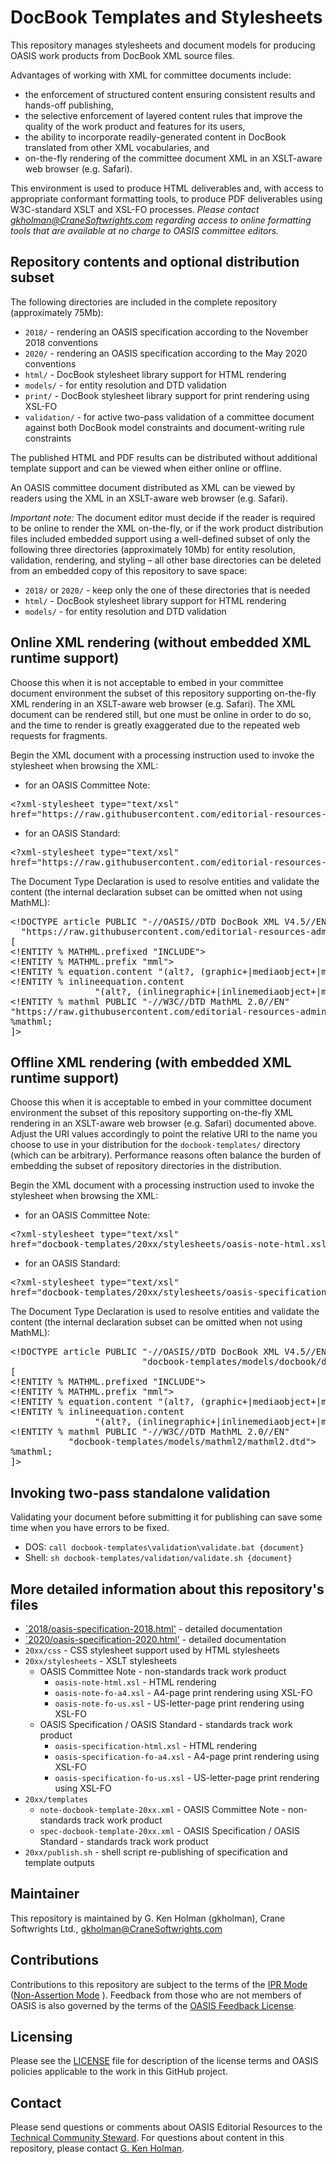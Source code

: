 # DocBook Templates and Stylesheets

This repository manages stylesheets and document models for producing OASIS work products from DocBook XML source files.

Advantages of working with XML for committee documents include:
- the enforcement of structured content ensuring consistent results and hands-off publishing,
- the selective enforcement of layered content rules that improve the quality of the work product and features for its users,
- the ability to incorporate readily-generated content in DocBook translated from other XML vocabularies, and
- on-the-fly rendering of the committee document XML in an XSLT-aware web browser (e.g. Safari).

This environment is used to produce HTML deliverables and, with access to appropriate conformant formatting tools, to produce PDF deliverables using W3C-standard XSLT and XSL-FO processes. _Please contact gkholman@CraneSoftwrights.com regarding access to online formatting tools that are available at no charge to OASIS committee editors._

## Repository contents and optional distribution subset

The following directories are included in the complete repository (approximately 75Mb):
- `2018/` - rendering an OASIS specification according to the November 2018 conventions
- `2020/` - rendering an OASIS specification according to the May 2020 conventions
- `html/` - DocBook stylesheet library support for HTML rendering 
- `models/` - for entity resolution and DTD validation
- `print/` - DocBook stylesheet library support for print rendering using XSL-FO
- `validation/` - for active two-pass validation of a committee document against both DocBook model constraints and document-writing rule constraints 

The published HTML and PDF results can be distributed without additional template support and can be viewed when either online or offline.

An OASIS committee document distributed as XML can be viewed by readers using the XML in an XSLT-aware web browser (e.g. Safari).

*Important note:* The document editor must decide if the reader is required to be online to render the XML on-the-fly, or if the work product distribution files included embedded support using a well-defined subset of only the following three directories (approximately 10Mb) for entity resolution, validation, rendering, and styling – all other base directories can be deleted from an embedded copy of this repository to save space:
- `2018/` or `2020/` - keep only the one of these directories that is needed
- `html/` - DocBook stylesheet library support for HTML rendering 
- `models/` - for entity resolution and DTD validation

## Online XML rendering (without embedded XML runtime support)

Choose this when it is not acceptable to embed in your committee document environment the subset of this repository supporting on-the-fly XML rendering in an XSLT-aware web browser (e.g. Safari). The XML document can be rendered still, but one must be online in order to do so, and the time to render is greatly exaggerated due to the repeated web requests for fragments.

Begin the XML document with a processing instruction used to invoke the stylesheet when browsing the XML: 
- for an OASIS Committee Note:
<pre>&lt;?xml-stylesheet type="text/xsl" 
href="https://raw.githubusercontent.com/editorial-resources-admin/docbook-templates/master/2018/stylesheets/oasis-note-html.xsl"?></pre>

- for an OASIS Standard:
<pre>&lt;?xml-stylesheet type="text/xsl"
href="https://raw.githubusercontent.com/editorial-resources-admin/docbook-templates/master/20xx/stylesheets/oasis-specification-html.xsl"?></pre>

The Document Type Declaration is used to resolve entities and validate the content (the internal declaration subset can be omitted when not using MathML):

<pre>
&lt;!DOCTYPE article PUBLIC "-//OASIS//DTD DocBook XML V4.5//EN"
  "https://raw.githubusercontent.com/editorial-resources-admin/docbook-templates/master/models/docbook/docbookx.dtd"
[
&lt;!ENTITY % MATHML.prefixed "INCLUDE">
&lt;!ENTITY % MATHML.prefix "mml">
&lt;!ENTITY % equation.content "(alt?, (graphic+|mediaobject+|mml:math))">
&lt;!ENTITY % inlineequation.content 
                "(alt?, (inlinegraphic+|inlinemediaobject+|mml:math))">
&lt;!ENTITY % mathml PUBLIC "-//W3C//DTD MathML 2.0//EN"
"https://raw.githubusercontent.com/editorial-resources-admin/docbook-templates/master/models/mathml2/mathml2.dtd">
%mathml;
]></pre>

## Offline XML rendering (with embedded XML runtime support)

Choose this when it is acceptable to embed in your committee document environment the subset of this repository supporting on-the-fly XML rendering in an XSLT-aware web browser (e.g. Safari) documented above. Adjust the URI values accordingly to point the relative URI to the name you choose to use in your distribution for the `docbook-templates/` directory (which can be arbitrary). Performance reasons often balance the burden of embedding the subset of repository directories in the distribution.

Begin the XML document with a processing instruction used to invoke the stylesheet when browsing the XML: 
- for an OASIS Committee Note:
<pre>&lt;?xml-stylesheet type="text/xsl"
href="docbook-templates/20xx/stylesheets/oasis-note-html.xsl"?></pre>

- for an OASIS Standard:
<pre>&lt;?xml-stylesheet type="text/xsl" 
href="docbook-templates/20xx/stylesheets/oasis-specification-html.xsl"?></pre>

The Document Type Declaration is used to resolve entities and validate the content (the internal declaration subset can be omitted when not using MathML):

<pre>&lt;!DOCTYPE article PUBLIC "-//OASIS//DTD DocBook XML V4.5//EN"
                         "docbook-templates/models/docbook/docbookx.dtd"
[
&lt;!ENTITY % MATHML.prefixed "INCLUDE">
&lt;!ENTITY % MATHML.prefix "mml">
&lt;!ENTITY % equation.content "(alt?, (graphic+|mediaobject+|mml:math))">
&lt;!ENTITY % inlineequation.content 
                "(alt?, (inlinegraphic+|inlinemediaobject+|mml:math))">
&lt;!ENTITY % mathml PUBLIC "-//W3C//DTD MathML 2.0//EN"
           "docbook-templates/models/mathml2/mathml2.dtd">
%mathml;
]></pre>

## Invoking two-pass standalone validation
Validating your document before submitting it for publishing can save some time when you have errors to be fixed.
- DOS: `call docbook-templates\validation\validate.bat {document}`
- Shell: `sh docbook-templates/validation/validate.sh {document}`

## More detailed information about this repository's files
- [`2018/oasis-specification-2018.html']( 2018/oasis-specification-2018.html ) - detailed documentation
- [`2020/oasis-specification-2020.html']( 2020/oasis-specification-2020.html ) - detailed documentation
- `20xx/css` - CSS stylesheet support used by HTML stylesheets
- `20xx/stylesheets` - XSLT stylesheets
  - OASIS Committee Note - non-standards track work product
    - `oasis-note-html.xsl` - HTML rendering
    - `oasis-note-fo-a4.xsl` - A4-page print rendering using XSL-FO 
    - `oasis-note-fo-us.xsl` - US-letter-page print rendering using XSL-FO 
  - OASIS Specification / OASIS Standard - standards track work product
    - `oasis-specification-html.xsl` - HTML rendering
    - `oasis-specification-fo-a4.xsl` - A4-page print rendering using XSL-FO 
    - `oasis-specification-fo-us.xsl` - US-letter-page print rendering using XSL-FO 
- `20xx/templates`
  - `note-docbook-template-20xx.xml` - OASIS Committee Note - non-standards track work product
  - `spec-docbook-template-20xx.xml` - OASIS Specification / OASIS Standard - standards track work product
- `20xx/publish.sh` - shell script re-publishing of specification and template outputs

## Maintainer

This repository is maintained by G. Ken Holman (gkholman), Crane Softwrights Ltd., gkholman@CraneSoftwrights.com

## Contributions

Contributions to this repository are subject to the terms of the [IPR Mode](https://www.oasis-open.org/policies-guidelines/ipr#def-ipr-mode) ([Non-Assertion Mode](https://www.oasis-open.org/policies-guidelines/ipr#Non-Assertion-Mode) ). Feedback from those who are not members of OASIS is also governed by the terms of the [OASIS Feedback License](https://www.oasis-open.org/policies-guidelines/ipr#appendixa).

## Licensing

Please see the [LICENSE](https://github.com/editorial-resources-admin/docbook-templates/blob/master/LICENSE.md) file for description of the license terms and OASIS policies applicable to the work in this GitHub project. 

## Contact

Please send questions or comments about OASIS Editorial Resources to the [Technical Community Steward](mailto:tc-admin@oasis-open.org).  For questions about content in this repository, please contact [G. Ken Holman](mailto:gkholman@CraneSoftwrights.com).
